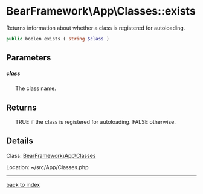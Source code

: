 # BearFramework\App\Classes::exists

Returns information about whether a class is registered for autoloading.

```php
public boolen exists ( string $class )
```

## Parameters

##### class

&nbsp;&nbsp;&nbsp;&nbsp;&nbsp;&nbsp;The class name.

## Returns

&nbsp;&nbsp;&nbsp;&nbsp;&nbsp;&nbsp;TRUE if the class is registered for autoloading. FALSE otherwise.

## Details

Class: [BearFramework\App\Classes](bearframework.app.classes.class.md)

Location: ~/src/App/Classes.php

---

[back to index](index.md)

